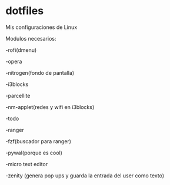 # dotfiles
Mis configuraciones de Linux

Modulos necesarios:

-rofi(dmenu)

-opera

-nitrogen(fondo de pantalla)

-i3blocks

-parcellite

-nm-applet(redes y wifi en i3blocks)

-todo

-ranger

-fzf(buscador para ranger)

-pywal(porque es cool)

-micro text editor

-zenity (genera pop ups y guarda la entrada del user como texto)
